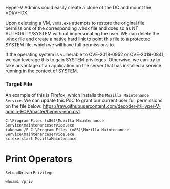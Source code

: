 Hyper-V Admins could easily create a clone of the DC and mount the VDI/VHDX.

Upon deleteing a VM, `vmms.exe` attempts to restore the original file permissions of the
corresponding .vhdx file and does so as NT AUTHORITY/SYSTEM without impersonating
the user. WE can delete the .vhdx file and create a native hard link to point this file
to a protected SYSTEM file, which we will have full permissions to.

If the operating system is vulnerable to CVE-2018-0952 or CVE-2019-0841, we can leverage
this to gain SYSTEM privileges. Otherwise, we can try to take advantage of an application
on the server that has installed a service running in the context of SYSTEM.

### Target File

An example of this is Firefox, which installs the `Mozilla Maintenance Service`. We can update
this PoC to grant our current user full permissions on the file below:
https://raw.githubusercontent.com/decoder-it/Hyper-V-admin-EOP/master/hyperv-eop.ps1

```
C:\Program Files (x86)\Mozilla Maintenancce Service\maintenanceservice.exe
takeown /F C:\Program Files (x86)\Mozilla Maintenancce Service\maintenanceservice.exe
sc.exe start MozillaMaintenance
```

# Print Operators

`SeLoadDriverPrivilege`

```
whoami /priv
```
